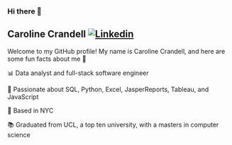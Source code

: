 ### Hi there 👋

## Caroline Crandell [![Linkedin](https://i.stack.imgur.com/gVE0j.png)](https://www.linkedin.com/in/carolinecrandell/)

Welcome to my GitHub profile! My name is Caroline Crandell, and here are some fun facts about me 🌻

📊 Data analyst and full-stack software engineer

💛 Passionate about SQL, Python, Excel, JasperReports, Tableau, and JavaScript

🗽 Based in NYC

📚 Graduated from UCL, a top ten university, with a masters in computer science
